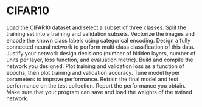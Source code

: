 # CIFAR10

 Load the CIFAR10 dataset and select a subset of three classes. Split the training set into a training and validation subsets. Vectorize the images and encode the known class labels using categorical encoding. Design a fully connected neural network to perform multi‐class classification of this data. Justify your network design decisions (number of hidden layers, number of units per layer, loss function, and evaluation metric). Build and compile the network you designed. Plot training and validation loss as a function of epochs, then plot training and validation accuracy. Tune model hyper parameters to improve performance. Retrain the final model and test performance on the test collection. Report the performance you obtain. Make sure that your program can save and load the weights of the trained network.
